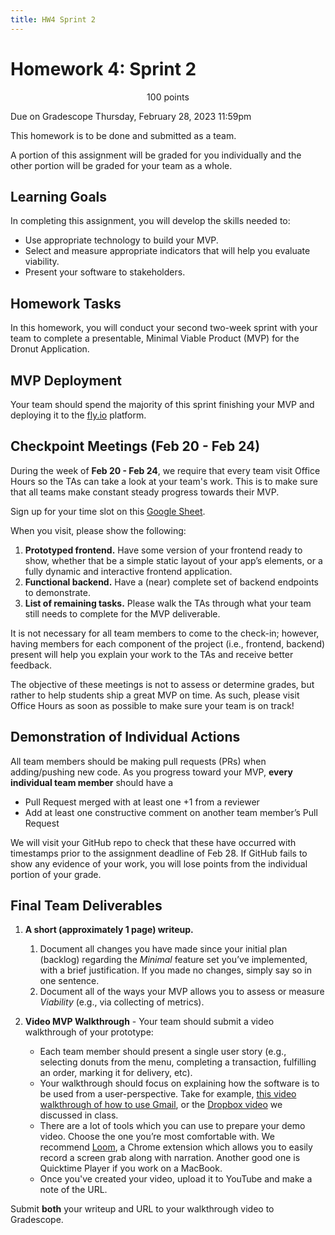 ```yaml
---
title: HW4 Sprint 2
---
```



# Homework 4: Sprint 2


<p style="text-align: center;">
100 points<br/>  

Due on Gradescope Thursday, February 28, 2023 11:59pm<br/>

This homework is to be done and submitted as a team.<br/>

A portion of this assignment will be graded for you individually and the other portion will be graded for your team as a whole.<br/>
</p>

## Learning Goals

In completing this assignment, you will develop the skills needed to:

- Use appropriate technology to build your MVP.
- Select and measure appropriate indicators that will help you evaluate viability.
- Present your software to stakeholders.

## Homework Tasks

In this homework, you will conduct your second two-week sprint with your team to complete a presentable, Minimal Viable Product (MVP) for the Dronut Application. 

## MVP Deployment

Your team should spend the majority of this sprint finishing your MVP and deploying it to the [fly.io](https://fly.io) platform. 

## Checkpoint Meetings (Feb 20 - Feb 24)

During the week of **Feb 20 - Feb 24**, we require that every team visit Office Hours so the TAs can take a look at your team's work. This is to make sure that all teams make constant steady progress towards their MVP. 

Sign up for your time slot on this [Google Sheet](http://bit.ly/3E4kamy). 

When you visit, please show the following:

1. **Prototyped frontend.** Have some version of your frontend ready to show, whether that be a simple static layout of your app’s elements, or a fully dynamic and interactive frontend application.
1. **Functional backend.** Have a (near) complete set of backend endpoints to demonstrate.
1. **List of remaining tasks.** Please walk the TAs through what your team still needs to complete for the MVP deliverable.

It is not necessary for all team members to come to the check-in; however, having members for each component of the project (i.e., frontend, backend) present will help you explain your work to the TAs and receive better feedback.

The objective of these meetings is not to assess or determine grades, but rather to help students ship a great MVP on time. As such, please visit Office Hours as soon as possible to make sure your team is on track!

## Demonstration of Individual Actions

All team members should be making pull requests (PRs) when adding/pushing new code. As you progress toward your MVP, **every individual team member** should have a

- Pull Request merged with at least one +1 from a reviewer
- Add at least one constructive comment on another team member’s Pull Request

We will visit your GitHub repo to check that these have occurred with timestamps prior to the assignment deadline of Feb 28. If GitHub fails to show any evidence of your work, you will lose points from the individual portion of your grade.

## Final Team Deliverables 

1. **A short (approximately 1 page) writeup.**  
    1. Document all changes you have made since your initial plan (backlog) regarding the *Minimal* feature set you’ve implemented, with a brief justification. If you made no changes, simply say so in one sentence. 
    1. Document all of the ways your MVP allows you to assess or measure *Viability* (e.g., via collecting of metrics).

1. **Video MVP Walkthrough** - Your team should submit a video walkthrough of your prototype:
    - Each team member should present a single user story (e.g., selecting donuts from the menu, completing a transaction, fulfilling an order, marking it for delivery, etc).
    - Your walkthrough should focus on explaining how the software is to be used from a user-perspective. Take for example, [this video walkthrough of how to use Gmail](https://www.youtube.com/watch?v=9JiOOda0n3w), or the [Dropbox video](https://youtu.be/7QmCUDHpNzE) we discussed in class.
    - There are a lot of tools which you can use to prepare your demo video. Choose the one you’re most comfortable with. We recommend [Loom](https://www.loom.com/), a Chrome extension which allows you to easily record a screen grab along with narration. Another good one is Quicktime Player if you work on a MacBook.
    - Once you've created your video, upload it to YouTube and make a note of the URL. 

Submit **both** your writeup and URL to your walkthrough video to Gradescope.

